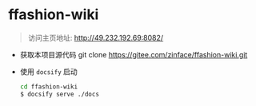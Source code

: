 # ffashion-wiki

> 访问主页地址: http://49.232.192.69:8082/

- 获取本项目源代码
    git clone  https://gitee.com/zinface/ffashion-wiki.git

- 使用 `docsify` 启动

    ```bash
    cd ffashion-wiki
    $ docsify serve ./docs
    ```

